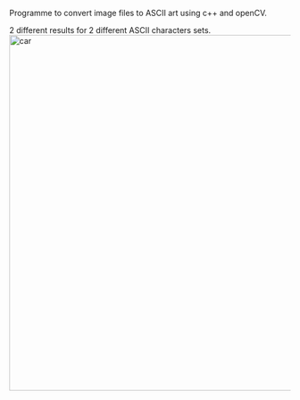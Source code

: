 Programme to convert image files to ASCII art using c++ and openCV.



2 different results for 2 different ASCII characters sets.
<img width="636" alt="car" src="https://github.com/Peczyn/IMG_to_ASCII/assets/142744067/5fbc57d8-25c1-4c58-91fd-9e62c93b5815">

